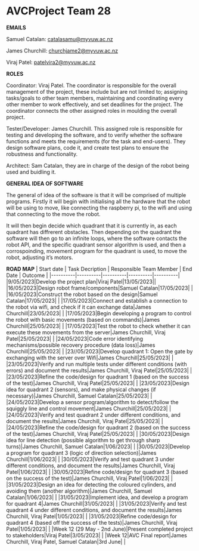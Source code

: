 # AVCProject Team 28

**EMAILS**

Samuel Catalan: catalasamu@myvuw.ac.nz

James Churchill: churchjame2@myvuw.ac.nz

Viraj Patel: patelvira2@myvuw.ac.nz

**ROLES**

Coordinator: Viraj Patel. The coordinator is responsible for the overall management of the project, these include but are not limited to; assigning tasks/goals to other team members, maintaining and coordinating every other member to work effectively, and set deadlines for the project. The coordinator connects the other assigned roles in moulding the overall project.

Tester/Developer: James Churchill. This assigned role is responsible for testing and developing the software, and to verify whether the software functions and meets the requirements (for the task and end-users). They design software plans, code it, and create test plans to ensure the robustness and functionality. 

Architect: Sam Catalan, they are in charge of the design of the robot being used and buidling it. 




**GENERAL IDEA OF SOFTWARE** 

The general of idea of the software is that it will be comprised of multiple programs.
Firstly it will begin with initialising all the hardware that the robot will be using to move, like connecting the raspberry pi, to the wifi and using that connecting to the move the robot. 

It will then begin decide which quadrant that it is currently in, as each quadrant has diffrerent obstacles. Then depending on the quadrant the software will then go to an infinite loops, where the software contacts the robot API, and the specific quadrant sensor algorithm is used, and then a corrospoinding, movement program for the quadrant is used, to move the robot, adjusting it’s motors. 



**ROAD MAP**
| Start date | Task Decription | Responsible Team Member | End Date | Outcome |
|----------|----------|----------|----------|----------|
|9/05/2023|Develop the project plan|Viraj Patel|13/05/2023||
|16/05/2023|Design robot frame/components|Samuel Catalan|17/05/2023|          |
|16/05/2023|Construct the robot based on the design|Samuel Catalan|17/05/2023|          |
|17/05/2023|Connect and establish a connection to the robot via wifi, and check if it can exchange data|James Churchill|23/05/2023|          | 
|17/05/2023|Begin developing a program to control the robot with basic movements (based on commands)|James Churchill|25/05/2023|          | 
|17/05/2023|Test the robot to check whether it can execute these movements from the server|James Churchill, Viraj Patel|25/05/2023|          | 
|24/05/2023|Code error identifying mechanisms/possible recovery procedure (data loss)|James Churchill|25/05/2023|          | 
|23//05/2023|Develop quadrant 1: Open the gate by exchanging with the server over Wifi|James Churchill|25/05/2023|          | 
|23/05/2023|Verify and run multiple tests under different conditions (with errors) and document the results|James Churchill, Viraj Patel|25/05/2023|          | 
|23/05/2023|Refine the code/design for quadrant 1 (based on the success of the test)|James Churchill, Viraj Patel|25/05/2023|          | 
|23/05/2023|Design idea for quadrant 2 (sensors), and make physical changes (if necessary)|James Churchill, Samuel Catalan|25/05/2023|          | 
|24/05/2023|Develop a sensor program/algorithm to detect/follow the squiggly line and control movement|James Churchill|25/05/2023|          | 
|24/05/2023|Verify and test quadrant 2 under different conditions, and document the results|James Churchill, Viraj Patel|25/05/2023|          | 
|24/05/2023|Refine the code/design for quadrant 2 (based on the success of the test)|James Churchill, Viraj Patel|25/05/2023|          | 
|30/05/2023|Design idea for line detection (possible algorithm to get through sharp turns)|James Churchill, Samuel Catalan|1/06/2023|          | 
|30/05/2023|Develop a program for quadrant 3 (logic of direction selection)|James Churchill|1/06/2023|          | 
|30/05/2023|Verify and test quadrant 3 under different conditions, and document the results|James Churchill, Viraj Patel|1/06/2023|          | 
|30/05/2023|Refine code/design for quadrant 3 (based on the success of the test)|James Churchill, Viraj Patel|1/06/2023|          | 
|31/05/2023|Design an idea for detecting the coloured cylinders, and avoiding them (another algorithm)|James Churchill, Samuel Catalan|1/06/2023|          | 
|31/05/2023|Implement idea, and develop a program for quadrant 4|James Churchill|31/05/2023|          | 
|31/05/2023|Verify and test quadrant 4 under different conditions, and document the results|James Churchill, Viraj Patel|1/05/2023|          | 
|31/05/2023|Refine code/design for quadrant 4 (based off the success of the tests)|James Churchill, Viraj Patel|1/05/2023|          | 
|Week 12 (29 May - 2nd June)|Present completed project to stakeholders|Viraj Patel|3/05/2023|          | 
|Week 12|AVC Final report|James Churchill, Viraj Patel, Samuel Catalan|3rd June|          | 

